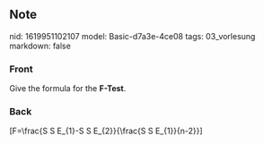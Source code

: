 ## Note
nid: 1619951102107
model: Basic-d7a3e-4ce08
tags: 03_vorlesung
markdown: false

### Front
Give the formula for the <b>F-Test</b>.

### Back
\[F=\frac{S S E_{1}-S S E_{2}}{\frac{S S E_{1}}{n-2}}\]
